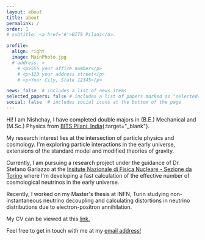 ```yaml
---
layout: about
title: about
permalink: /
order: 1
# subtitle: <a href='#'>BITS Pilani</a>.

profile:
  align: right
  image: MainPhoto.jpg
  # address: >
    # <p>555 your office number</p>
    # <p>123 your address street</p>
    # <p>Your City, State 12345</p>

news: false  # includes a list of news items
selected_papers: false # includes a list of papers marked as "selected={true}"
social: false  # includes social icons at the bottom of the page
---
```


Hi! I am Nishchay, I have completed double majors in (B.E.) Mechanical and (M.Sc.) Physics from [BITS Pilani, India](https://www.bits-pilani.ac.in/){:target="\_blank"}.


My research interest lies at the intersection of particle physics and cosmology. I'm exploring particle interactions in the early universe, extensions of the standard model and modified theories of gravity.

<!-- Thesis at Allen -->
Currently, I am pursuing a research project under the guidance of Dr. Stefano Gariazzo at the [Insitute Nazionale di Fisica Nucleare - Sezione da Torino](https://www.to.infn.it/) where I'm developing a fast calculation of the effective number of cosmological neutrinos in the early universe. 

<!-- Thesis at EPFL -->
Recently, I worked on my Master's thesis at INFN, Turin studying non-instantaneous neutrino decoupling and calculating distortions in neutrino distributions due to electron-positron annihilation.

<!-- NMA TAs -->

<!-- I most recently parcipated at the [Neuromatch Academy](https://www.neuromatchacademy.org/), a summer school on computational neuroscience. I worked on various computational tools and their applications for real-world neuroscience problems. 
I also worked on the [Human Connectome Project (HCP)](https://www.humanconnectome.org/study/hcp-young-adult/data-releases) dataset to analyze neural patterns in face and shape recognition in the human brain.

I previously worked at the [RWTH Aachen University](https://www.rwth-aachen.de/go/id/a/?lidx=1) as a research intern analyzing protein engineering techniques using machine learning tools. Specifically, I explored directed evolution, a method of selection based on natural evolution to filter specific biophysical properties of the proteins. -->

My CV can be viewed at this [link.]([https://drive.google.com/file/d/1uW0SW5H9WgGPyJw4GhzgqJLMxQAp85kI/view?usp=sharing](https://drive.google.com/file/d/1Ov2LBBed_4qDJBs2tKbKrj2e7WNwERcd/view?usp=sharing))

Feel free to get in touch with me at my [email address!](mailto:nishchay.vora@gmail.com)
